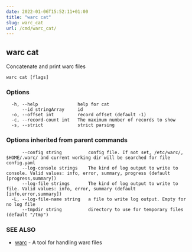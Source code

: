 ```yaml
---
date: 2022-01-06T15:52:11+01:00
title: "warc cat"
slug: warc_cat
url: /cmd/warc_cat/
---
```

## warc cat

Concatenate and print warc files

```
warc cat [flags]
```

### Options

```
  -h, --help               help for cat
      --id stringArray     id
  -o, --offset int         record offset (default -1)
  -c, --record-count int   The maximum number of records to show
  -s, --strict             strict parsing
```

### Options inherited from parent commands

```
      --config string          config file. If not set, /etc/warc/, $HOME/.warc/ and current working dir will be searched for file config.yaml
      --log-console strings    The kind of log output to write to console. Valid values: info, error, summary, progress (default [progress,summary])
      --log-file strings       The kind of log output to write to file. Valid values: info, error, summary (default [info,error,summary])
  -L, --log-file-name string   a file to write log output. Empty for no log file
      --tmpdir string          directory to use for temporary files (default "/tmp")
```

### SEE ALSO

* [warc](../warc/)	 - A tool for handling warc files

